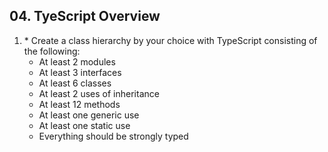 ## 04. TyeScript Overview
1. \* Create a class hierarchy by your choice with TypeScript consisting of the following:
    * At least 2 modules
    * At least 3 interfaces
    * At least 6 classes
    * At least 2 uses of inheritance
    * At least 12 methods
    * At least one generic use
    * At least one static use
    * Everything should be strongly typed

